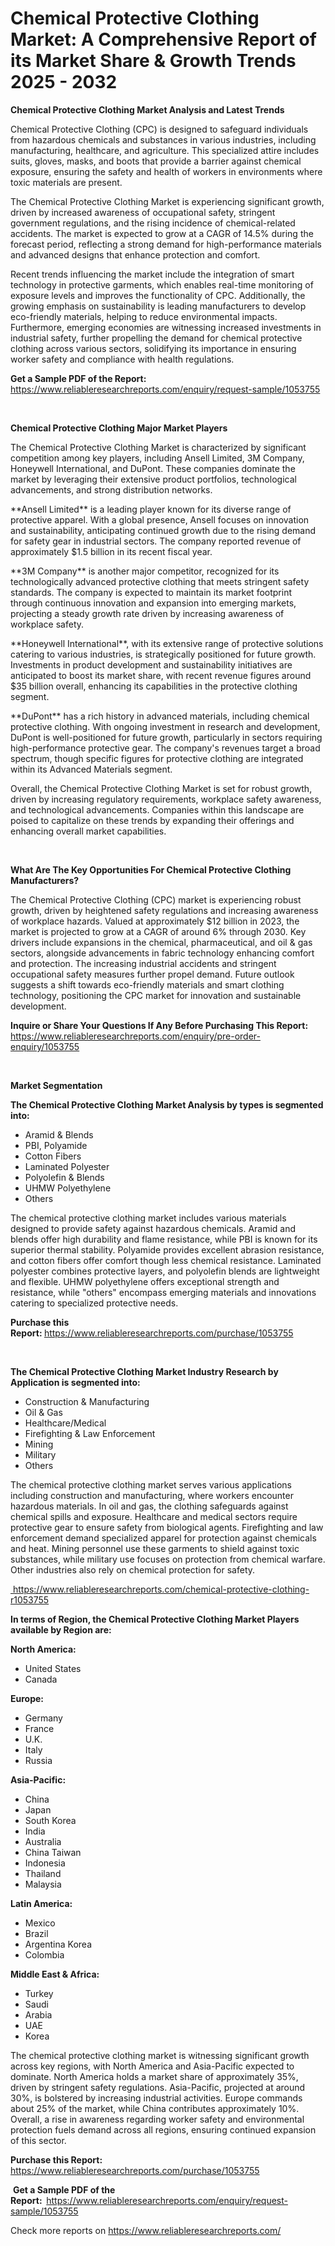 <p><h1>Chemical Protective Clothing Market: A Comprehensive Report of its Market Share & Growth Trends 2025 - 2032</h1></p><p><strong>Chemical Protective Clothing Market Analysis and Latest Trends</strong></p>
<p><p>Chemical Protective Clothing (CPC) is designed to safeguard individuals from hazardous chemicals and substances in various industries, including manufacturing, healthcare, and agriculture. This specialized attire includes suits, gloves, masks, and boots that provide a barrier against chemical exposure, ensuring the safety and health of workers in environments where toxic materials are present.</p><p>The Chemical Protective Clothing Market is experiencing significant growth, driven by increased awareness of occupational safety, stringent government regulations, and the rising incidence of chemical-related accidents. The market is expected to grow at a CAGR of 14.5% during the forecast period, reflecting a strong demand for high-performance materials and advanced designs that enhance protection and comfort.</p><p>Recent trends influencing the market include the integration of smart technology in protective garments, which enables real-time monitoring of exposure levels and improves the functionality of CPC. Additionally, the growing emphasis on sustainability is leading manufacturers to develop eco-friendly materials, helping to reduce environmental impacts. Furthermore, emerging economies are witnessing increased investments in industrial safety, further propelling the demand for chemical protective clothing across various sectors, solidifying its importance in ensuring worker safety and compliance with health regulations.</p></p>
<p><strong>Get a Sample PDF of the Report:&nbsp;</strong> <a href="https://www.reliableresearchreports.com/enquiry/request-sample/1053755?utm_campaign=3360&utm_medium=2&utm_source=Github&utm_content=ia&utm_term=05042025&utm_id=chemical-protective-clothing">https://www.reliableresearchreports.com/enquiry/request-sample/1053755</a></p>
<p>&nbsp;</p>
<p><strong>Chemical Protective Clothing Major Market Players</strong></p>
<p><p>The Chemical Protective Clothing Market is characterized by significant competition among key players, including Ansell Limited, 3M Company, Honeywell International, and DuPont. These companies dominate the market by leveraging their extensive product portfolios, technological advancements, and strong distribution networks.</p><p>**Ansell Limited** is a leading player known for its diverse range of protective apparel. With a global presence, Ansell focuses on innovation and sustainability, anticipating continued growth due to the rising demand for safety gear in industrial sectors. The company reported revenue of approximately $1.5 billion in its recent fiscal year.</p><p>**3M Company** is another major competitor, recognized for its technologically advanced protective clothing that meets stringent safety standards. The company is expected to maintain its market footprint through continuous innovation and expansion into emerging markets, projecting a steady growth rate driven by increasing awareness of workplace safety.</p><p>**Honeywell International**, with its extensive range of protective solutions catering to various industries, is strategically positioned for future growth. Investments in product development and sustainability initiatives are anticipated to boost its market share, with recent revenue figures around $35 billion overall, enhancing its capabilities in the protective clothing segment.</p><p>**DuPont** has a rich history in advanced materials, including chemical protective clothing. With ongoing investment in research and development, DuPont is well-positioned for future growth, particularly in sectors requiring high-performance protective gear. The company's revenues target a broad spectrum, though specific figures for protective clothing are integrated within its Advanced Materials segment.</p><p>Overall, the Chemical Protective Clothing Market is set for robust growth, driven by increasing regulatory requirements, workplace safety awareness, and technological advancements. Companies within this landscape are poised to capitalize on these trends by expanding their offerings and enhancing overall market capabilities.</p></p>
<p>&nbsp;</p>
<p><strong>What Are The Key Opportunities For Chemical Protective Clothing Manufacturers?</strong></p>
<p><p>The Chemical Protective Clothing (CPC) market is experiencing robust growth, driven by heightened safety regulations and increasing awareness of workplace hazards. Valued at approximately $12 billion in 2023, the market is projected to grow at a CAGR of around 6% through 2030. Key drivers include expansions in the chemical, pharmaceutical, and oil & gas sectors, alongside advancements in fabric technology enhancing comfort and protection. The increasing industrial accidents and stringent occupational safety measures further propel demand. Future outlook suggests a shift towards eco-friendly materials and smart clothing technology, positioning the CPC market for innovation and sustainable development.</p></p>
<p><strong>Inquire or Share Your Questions If Any Before Purchasing This Report:</strong> <a href="https://www.reliableresearchreports.com/enquiry/pre-order-enquiry/1053755?utm_campaign=3360&utm_medium=2&utm_source=Github&utm_content=ia&utm_term=05042025&utm_id=chemical-protective-clothing">https://www.reliableresearchreports.com/enquiry/pre-order-enquiry/1053755</a></p>
<p>&nbsp;</p>
<p><strong>Market Segmentation</strong></p>
<p><strong>The Chemical Protective Clothing Market Analysis by types is segmented into:</strong></p>
<p><ul><li>Aramid & Blends</li><li>PBI, Polyamide</li><li>Cotton Fibers</li><li>Laminated Polyester</li><li>Polyolefin & Blends</li><li>UHMW Polyethylene</li><li>Others</li></ul></p>
<p><p>The chemical protective clothing market includes various materials designed to provide safety against hazardous chemicals. Aramid and blends offer high durability and flame resistance, while PBI is known for its superior thermal stability. Polyamide provides excellent abrasion resistance, and cotton fibers offer comfort though less chemical resistance. Laminated polyester combines protective layers, and polyolefin blends are lightweight and flexible. UHMW polyethylene offers exceptional strength and resistance, while "others" encompass emerging materials and innovations catering to specialized protective needs.</p></p>
<p><strong>Purchase this Report:&nbsp;</strong><a href="https://www.reliableresearchreports.com/purchase/1053755?utm_campaign=3360&utm_medium=2&utm_source=Github&utm_content=ia&utm_term=05042025&utm_id=chemical-protective-clothing">https://www.reliableresearchreports.com/purchase/1053755</a></p>
<p>&nbsp;</p>
<p><strong>The Chemical Protective Clothing Market Industry Research by Application is segmented into:</strong></p>
<p><ul><li>Construction & Manufacturing</li><li>Oil & Gas</li><li>Healthcare/Medical</li><li>Firefighting & Law Enforcement</li><li>Mining</li><li>Military</li><li>Others</li></ul></p>
<p><p>The chemical protective clothing market serves various applications including construction and manufacturing, where workers encounter hazardous materials. In oil and gas, the clothing safeguards against chemical spills and exposure. Healthcare and medical sectors require protective gear to ensure safety from biological agents. Firefighting and law enforcement demand specialized apparel for protection against chemicals and heat. Mining personnel use these garments to shield against toxic substances, while military use focuses on protection from chemical warfare. Other industries also rely on chemical protection for safety.</p></p>
<p><a href="https://www.reliableresearchreports.com/chemical-protective-clothing-r1053755?utm_campaign=3360&utm_medium=2&utm_source=Github&utm_content=ia&utm_term=05042025&utm_id=chemical-protective-clothing">&nbsp;https://www.reliableresearchreports.com/chemical-protective-clothing-r1053755</a></p>
<p><strong>In terms of Region, the Chemical Protective Clothing Market Players available by Region are:</strong></p>
<p>
    <p> <strong> North America: </strong>
        <ul>
            <li>United States</li>
            <li>Canada</li>
        </ul>
        </p> 
    <p> <strong> Europe: </strong>
        <ul>
            <li>Germany</li>
            <li>France</li>
            <li>U.K.</li>
            <li>Italy</li>
            <li>Russia</li>
        </ul>
        </p> 
    <p> <strong> Asia-Pacific: </strong>
        <ul>
            <li>China</li>
            <li>Japan</li>
            <li>South Korea</li>
            <li>India</li>
            <li>Australia</li>
            <li>China Taiwan</li>
            <li>Indonesia</li>
            <li>Thailand</li>
            <li>Malaysia</li>
        </ul>
        </p> 
    <p> <strong> Latin America: </strong>
        <ul>
            <li>Mexico</li>
            <li>Brazil</li>
            <li>Argentina Korea</li>
            <li>Colombia</li>
        </ul>
        </p> 
    <p> <strong> Middle East & Africa: </strong>
        <ul>
            <li>Turkey</li>
            <li>Saudi</li>
            <li>Arabia</li>
            <li>UAE</li>
            <li>Korea</li>
        </ul>
    </p>
    </p>
<p><p>The chemical protective clothing market is witnessing significant growth across key regions, with North America and Asia-Pacific expected to dominate. North America holds a market share of approximately 35%, driven by stringent safety regulations. Asia-Pacific, projected at around 30%, is bolstered by increasing industrial activities. Europe commands about 25% of the market, while China contributes approximately 10%. Overall, a rise in awareness regarding worker safety and environmental protection fuels demand across all regions, ensuring continued expansion of this sector.</p></p>
<p><strong>Purchase this Report: </strong><a href="https://www.reliableresearchreports.com/purchase/1053755?utm_campaign=3360&utm_medium=2&utm_source=Github&utm_content=ia&utm_term=05042025&utm_id=chemical-protective-clothing">https://www.reliableresearchreports.com/purchase/1053755</a></p>
<p>&nbsp;<strong>Get a Sample PDF of the Report:&nbsp;&nbsp;</strong><a href="https://www.reliableresearchreports.com/enquiry/request-sample/1053755?utm_campaign=3360&utm_medium=2&utm_source=Github&utm_content=ia&utm_term=05042025&utm_id=chemical-protective-clothing">https://www.reliableresearchreports.com/enquiry/request-sample/1053755</a></p>
<p><strong></strong></p>
<p>Check more reports on <a href="https://www.reliableresearchreports.com/?utm_campaign=3360&utm_medium=2&utm_source=Github&utm_content=ia&utm_term=05042025&utm_id=chemical-protective-clothing">https://www.reliableresearchreports.com/</a></p>
